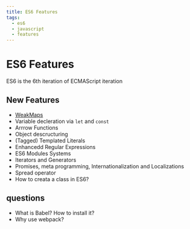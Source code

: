 ```yaml
---
title: ES6 Features
tags:
  - es6
  - javascript
  - features
---
```


# ES6 Features

<TagLinks />

ES6 is the 6th iteration of ECMAScript iteration

## New Features

- [WeakMaps](https://developer.mozilla.org/en-US/docs/Web/JavaScript/Reference/Global_Objects/WeakMap)
- Variable decleration via `let` and `const`
- Arrrow Functions
- Object descructuring
- (Tagged) Templated Literals
- Enhancedd Regular Expressions
- ES6 Modules Systems
- Iterators and Generators
- Promises, meta programming, Internationalization and Localizations
- Spread operator
- How to creata a class in ES6?

## questions

- What is Babel? How to install it?
- Why use webpack?

<Footer />
